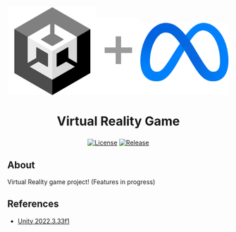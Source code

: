<div align="center">
    <p><a href="#"><a href="https://unity.com/"><img alt="unity" src="./imgs/unity-logo.png" width="200px" /></a><img alt="+" src="./imgs/grey-plus.png" width="100px" /></a><a href="https://www.meta.com/quest/products/quest-2/"><img alt="meta" src="./imgs/meta-logo.png" width="200px" /></a></p>
    <h1>Virtual Reality Game</h1>
    <h3><a href="#"></a></h3>
    <p><a href="#"></a><a href="https://www.gnu.org/licenses/gpl-3.0.en.html"><img alt="License" src="https://img.shields.io/badge/License-GPL_3.0-darkblue.svg" /></a>
    <a href="#"></a><a href="https://github.com/D-Squad-Studios/Untitled-VR-Game/releases/latest"><img alt="Release" src="https://img.shields.io/github/v/release/D-Squad-Studios/Untitled-VR-Game?logo=github" /></a>
</div>

## About
Virtual Reality game project! (Features in progress)

## References
* [Unity 2022.3.33f1](https://unity.com/releases/editor/archive)